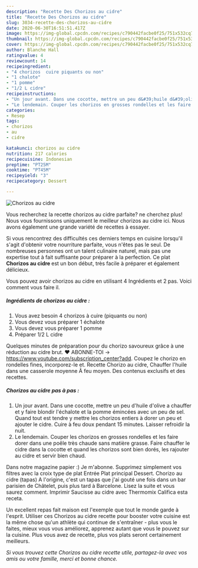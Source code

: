 ```yaml
---
description: "Recette Des Chorizos au cidre"
title: "Recette Des Chorizos au cidre"
slug: 3034-recette-des-chorizos-au-cidre
date: 2020-06-30T16:51:51.417Z
image: https://img-global.cpcdn.com/recipes/c790442facbe0f25/751x532cq70/chorizos-au-cidre-photo-principale-de-la-recette.jpg
thumbnail: https://img-global.cpcdn.com/recipes/c790442facbe0f25/751x532cq70/chorizos-au-cidre-photo-principale-de-la-recette.jpg
cover: https://img-global.cpcdn.com/recipes/c790442facbe0f25/751x532cq70/chorizos-au-cidre-photo-principale-de-la-recette.jpg
author: Blanche Hall
ratingvalue: 4
reviewcount: 14
recipeingredient:
- "4 chorizos  cuire piquants ou non"
- "1 chalote"
- "1 pomme"
- "1/2 L cidre"
recipeinstructions:
- "Un jour avant. Dans une cocotte, mettre un peu d&#39;huile d&#39;olive a chauffer et y faire blondir l&#39;échalote et la pomme émincées avec un peu de sel. Quand tout est tendre y mettre les chorizos entiers à dorer un peu et ajouter le cidre. Cuire à feu doux pendant 15 minutes. Laisser refroidir la nuit."
- "Le lendemain. Couper les chorizos en grosses rondelles et les faire dorer dans une poêle très chaude sans matière grasse. Faire chauffer le cidre dans la cocotte et quand les chorizos sont bien dorés, les rajouter au cidre et servir bien chaud."
categories:
- Resep
tags:
- chorizos
- au
- cidre

katakunci: chorizos au cidre 
nutrition: 217 calories
recipecuisine: Indonesian
preptime: "PT25M"
cooktime: "PT45M"
recipeyield: "3"
recipecategory: Dessert

---
```



![Chorizos au cidre](https://img-global.cpcdn.com/recipes/c790442facbe0f25/751x532cq70/chorizos-au-cidre-photo-principale-de-la-recette.jpg)

Vous recherchez la recette chorizos au cidre parfaite? ne cherchez plus! Nous vous fournissons uniquement le meilleur chorizos au cidre ici. Nous avons également une grande variété de recettes à essayer.

Si vous rencontrez des difficultés ces derniers temps en cuisine lorsqu'il s'agit d'obtenir votre nourriture parfaite, vous n'êtes pas le seul. De nombreuses personnes ont un talent culinaire naturel, mais pas une expertise tout à fait suffisante pour préparer à la perfection. Ce plat <strong> Chorizos au cidre </strong> est un bon début, très facile à préparer et également délicieux.

<!--inarticleads1-->

Vous pouvez avoir chorizos au cidre en utilisant 4 Ingrédients et 2 pas. Voici comment vous faire il.

##### Ingrédients de chorizos au cidre :

1. Vous avez besoin 4 chorizos à cuire (piquants ou non)
1. Vous devez vous préparer 1 échalote
1. Vous devez vous préparer 1 pomme
1. Préparer 1/2 L cidre


Quelques minutes de préparation pour du chorizo savoureux grâce à une réduction au cidre brut. ♥ ABONNE-TOI → https://www.youtube.com/subscription_center?add. Coupez le chorizo en rondelles fines, incorporez-le et. Recette Chorizo au cidre, Chauffer l&#39;huile dans une casserole moyenne Ã feu moyen. Des contenus exclusifs et des recettes. 

<!--inarticleads2-->

##### Chorizos au cidre pas à pas :

1. Un jour avant. Dans une cocotte, mettre un peu d&#39;huile d&#39;olive a chauffer et y faire blondir l&#39;échalote et la pomme émincées avec un peu de sel. Quand tout est tendre y mettre les chorizos entiers à dorer un peu et ajouter le cidre. Cuire à feu doux pendant 15 minutes. Laisser refroidir la nuit.
1. Le lendemain. Couper les chorizos en grosses rondelles et les faire dorer dans une poêle très chaude sans matière grasse. Faire chauffer le cidre dans la cocotte et quand les chorizos sont bien dorés, les rajouter au cidre et servir bien chaud.


Dans notre magazine papier :) Je m&#39;abonne. Supprimez simplement vos filtres avec la croix type de plat Entrée Plat principal Dessert. Chorizo au cidre (tapas) A l&#39;origine, c&#39;est un tapas que j&#39;ai gouté une fois dans un bar parisien de Châtelet, puis plus tard à Barcelone. Lisez la suite et vous saurez comment. Imprimir Saucisse au cidre avec Thermomix Califica esta receta. 

<!--inarticleads1-->

<p>
Un excellent repas fait maison est l'exemple que tout le monde garde à l'esprit. Utiliser ces Chorizos au cidre recette pour booster votre cuisine est la même chose qu'un athlète qui continue de s'entraîner - plus vous le faites, mieux vous vous améliorez, apprenez autant que vous le pouvez sur la cuisine. Plus vous avez de recette, plus vos plats seront certainement meilleurs.
</p>

<p>
<i>Si vous trouvez cette Chorizos au cidre recette utile, partagez-la avec vos amis ou votre famille, merci et bonne chance.</i>
</p>
